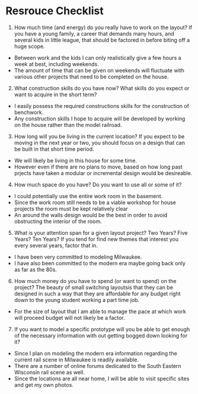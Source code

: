# Resrouce Checklist
1. How much time (and energy) do you really have to work on the layout?  If you have a young family, a career that demands many hours, and several kids in little league, that should be factored in before biting off a huge scope.
  * Between work and the kids I can only realistically give a few hours a week at best, including weekends.
  * The amount of time that can be given on weekends will fluctuate with various other projects that need to be completed on the house.

2. What construction skills do you have now?  What skills do you expect or want to acquire in the short term?
  * I easily possess the required constructions skills for the construction of benchwork.
  * Any construction skills I hope to acquire will be developed by working on the house rather than the model railroad.

3. How long will you be living in the current location?  If you expect to be moving in the next year or two, you should focus on a design that can be built in that short time period.
  * We will likely be living in this house for some time.
  * However even if there are no plans to move, based on how long past prjects have taken a modular or incremental design would be desireable.

4. How much space do you have?  Do you want to use all or some of it?
  * I could potentially use the entire work room in the basement.
  * Since the work room still needs to be a viable workshop for house projects the room must be kept relatively clear
  * An around the walls design would be the best in order to avoid obstructing the interior of the room.

5. What is your attention span for a given layout project?  Two Years?  Five Years?  Ten Years?  If you tend for find new themes that interest you every several years, factor that in.
  * I have been very committed to modeling Milwaukee.
  * I have also been committed to the modern era maybe going back only as far as the 80s.

6. How much money do you have to spend (or want to spend) on the project?  The beauty of small switching layoutsis that they can be designed in such a way that they are affordable for any budget right down to the young student working a part time job.
  * For the size of layout that I am able to manage the pace at which work will proceed budget will not likely be a factor.

7. If you want to model a specific prototype will you be able to get enough of the necessary information with out getting bogged down looking for it?
  * Since I plan on modeling the modern era information regarding the current rail scene in Milwaukee is readily available.
  * There are a number of online forums dedicated to the South Eastern Wisconsin rail scene as well.
  * Since the locations are all near home, I will be able to visit specific sites and get my own photos.
